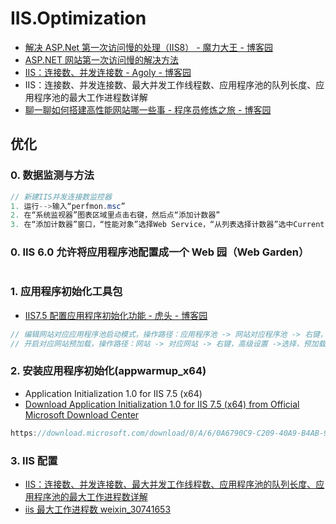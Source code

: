 # IIS.Optimization

- [解决 ASP.Net 第一次访问慢的处理（IIS8） - 魔力大王 - 博客园](https://www.cnblogs.com/mldw/p/6259450.html)
- [ASP.NET 网站第一次访问慢的解决方法](https://www.jb51.net/article/110492.htm)
- [IIS：连接数、并发连接数 - Agoly - 博客园](https://www.cnblogs.com/qmfsun/p/4997307.html)
- IIS：连接数、并发连接数、最大并发工作线程数、应用程序池的队列长度、应用程序池的最大工作进程数详解
- [聊一聊如何搭建高性能网站哪一些事 - 程序员修炼之旅 - 博客园](https://www.cnblogs.com/xiaoXuZhi/p/xyh_20201014.html)

## 优化

### 0. 数据监测与方法

```c#
// 新建IIS并发连接数监控器
1. 运行-->输入“perfmon.msc”
2. 在“系统监视器”图表区域里点击右键，然后点“添加计数器”
3. 在“添加计数器”窗口，“性能对象”选择Web Service，“从列表选择计数器”选中Current Connection，“从列表选择实例”选中你要统计的站点，最后点击“添加”按钮
```

### 0. IIS 6.0 允许将应用程序池配置成一个 Web 园（Web Garden）

```c#

```

### 1. 应用程序初始化工具包

- [IIS7.5 配置应用程序初始化功能 - 虎头 - 博客园](https://www.cnblogs.com/50614090/p/8808433.html)

```c#
// 编辑网站对应应用程序池启动模式，操作路径：应用程序池 -> 网站对应程序池 -> 右键，高级设置 ->选择，启动模式 AlwaysRunning
// 开启对应网站预加载，操作路径：网站 -> 对应网站 -> 右键，高级设置 ->选择，预加载已启用 True
```

### 2. 安装应用程序初始化(appwarmup_x64)

- Application Initialization 1.0 for IIS 7.5 (x64)
- [Download Application Initialization 1.0 for IIS 7.5 (x64) from Official Microsoft Download Center](https://www.microsoft.com/en-us/download/details.aspx?id=30433)

```c#
https://download.microsoft.com/download/0/A/6/0A6790C9-C209-40A9-B4AB-94693A3CD075/appwarmup_x64.msi
```

### 3. IIS 配置

- [IIS：连接数、并发连接数、最大并发工作线程数、应用程序池的队列长度、应用程序池的最大工作进程数详解](https://blog.csdn.net/abbbbccccccc/article/details/107960973)
- [iis 最大工作进程数 weixin_30741653](https://blog.csdn.net/weixin_30741653/article/details/96300013)
